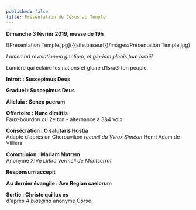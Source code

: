 ```yaml
---
published: false
title: Présentation de Jésus au Temple
---
```

**Dimanche 3 février 2019, messe de 19h**

![Présentation Temple.jpg]({{site.baseurl}}/images/Présentation Temple.jpg)


*Lumen ad revelationem gentium, et gloriam plebis tuæ Israël*  

Lumière qui éclaire les nations et gloire d’Israël ton peuple.

**Introït : Suscepimus Deus**

**Graduel : Suscepimus Deus**

**Alleluia : Senex puerum**

**Offertoire : Nunc dimittis**  
Faux-bourdon du 2e ton - alternance à 3&4 voix

**Consécration : O salutaris Hostia**  
Adapté d'après un Cherouvikon *recueil du Vieux Siméon* Henri Adam de Villiers

**Communion : Mariam Matrem**  
Anonyme XIVe *Llibre Vermell de Montserrat*

**Responsum accepit**  

**Au dernier évangile : Ave Regian caelorum**

**Sortie : Christe qui lux es**  
d'après *A biasgina* anonyme Corse

